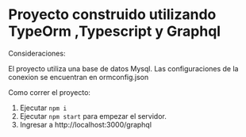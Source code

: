 <!-- @format -->

# Proyecto construido utilizando TypeOrm ,Typescript y Graphql

Consideraciones:

El proyecto utiliza una base de datos Mysql. Las configuraciones de la conexion se encuentran en ormconfig.json

Como correr el proyecto:

1. Ejecutar `npm i`
2. Ejecutar `npm start` para empezar el servidor.
3. Ingresar a http://localhost:3000/graphql
